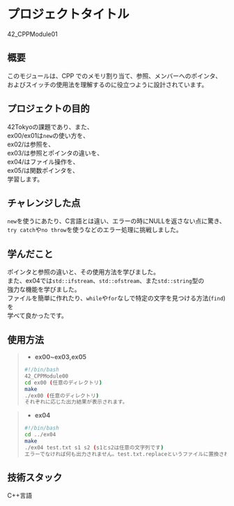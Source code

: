 # プロジェクトタイトル

42_CPPModule01

## 概要

このモジュールは、CPP でのメモリ割り当て、参照、メンバーへのポインタ、  
およびスイッチの使用法を理解するのに役立つように設計されています。

## プロジェクトの目的

42Tokyoの課題であり、また、  
ex00/ex01は`new`の使い方を、  
ex02/は参照を、  
ex03/は参照とポインタの違いを、  
ex04/はファイル操作を、  
ex05/は関数ポインタを、  
学習します。

## チャレンジした点

`new`を使うにあたり、C言語とは違い、エラーの時にNULLを返さない点に驚き、  
`try catch`や`no throw`を使うなどのエラー処理に挑戦しました。


## 学んだこと

ポインタと参照の違いと、その使用方法を学びました。  
また、ex04では`std::ifstream`、`std::ofstream`、また`std::string`型の  
強力な機能を学びました。  
ファイルを簡単に作れたり、`while`や`for`なしで特定の文字を見つける方法(`find`)を  
学べて良かったです。

## 使用方法

> - **ex00~ex03,ex05**
> ```bash php
> #!/bin/bash
> 42_CPPModule00
> cd ex00 (任意のディレクトリ)
> make
> ./ex00 (任意のディレクトリ)
> それぞれに応じた出力結果が表示されます。
> ```

> - **ex04**
> ```bash php
> #!/bin/bash
> cd ../ex04
> make
> ./ex04 test.txt s1 s2 (s1とs2は任意の文字列です)
> エラーでなければ何も出力されません。test.txt.replaceというファイルに置換された文字列が出力されます。

## 技術スタック

C++言語

